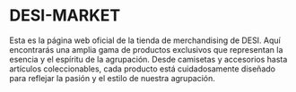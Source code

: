 # DESI-MARKET
Esta es la página web oficial de la tienda de merchandising de DESI. Aquí encontrarás una amplia gama de productos exclusivos que representan la esencia y el espíritu de la agrupación. Desde camisetas y accesorios hasta artículos coleccionables, cada producto está cuidadosamente diseñado para reflejar la pasión y el estilo de nuestra agrupación.
